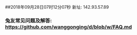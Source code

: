 ##2018年09月28日07时12分07秒 新址: 142.93.57.89
### 兔友常见问题及解答: https://github.com/wanggonging/d/blob/w/FAQ.md
